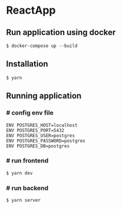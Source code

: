 # ReactApp

## Run application using docker

```
$ docker-compose up --build
```

## Installation

```
$ yarn
```

## Running application

### # config env file
```
ENV POSTGRES_HOST=localhost
ENV POSTGRES_PORT=5432
ENV POSTGRES_USER=postgres
ENV POSTGRES_PASSWORD=postgres
ENV POSTGRES_DB=postgres
```

### # run frontend

```
$ yarn dev
```

### # run backend

```
$ yarn server
```
